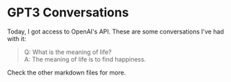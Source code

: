 # GPT3 Conversations
Today, I got access to OpenAI's API. These are some conversations I've had with it:

> Q: What is the meaning of life?  
> A: The meaning of life is to find happiness.

Check the other markdown files for more.
